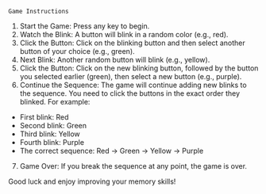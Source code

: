 
    Game Instructions

1.   Start the Game:   Press any key to begin.
2.   Watch the Blink:   A button will blink in a random color (e.g., red).
3.   Click the Button:   Click on the blinking button and then select another button of your choice (e.g., green).
4.   Next Blink:   Another random button will blink (e.g., yellow).
5.   Click the Button:   Click on the new blinking button, followed by the button you selected earlier (green), then select a new button (e.g., purple).
6.   Continue the Sequence:   The game will continue adding new blinks to the sequence. You need to click the buttons in the exact order they blinked. For example:
   - First blink: Red
   - Second blink: Green
   - Third blink: Yellow
   - Fourth blink: Purple
   - The correct sequence: Red -> Green -> Yellow -> Purple
7.   Game Over:   If you break the sequence at any point, the game is over.

Good luck and enjoy improving your memory skills!

